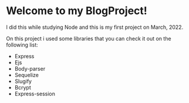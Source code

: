 # Welcome to my BlogProject!

I did this while studying Node and this is my first project on March, 2022.

On this project i used some libraries that you can check it out on the following list:

- Express
- Ejs
- Body-parser
- Sequelize
- Slugify
- Bcrypt
- Express-session
